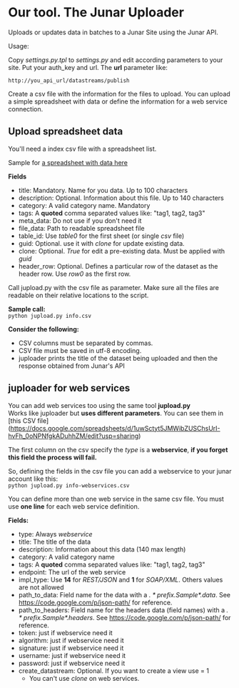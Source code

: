 Our tool. The Junar Uploader
==============

Uploads or updates data in batches to a Junar Site using the Junar API.

Usage:

Copy *settings.py.tpl* to *settings.py* and edit according parameters to your site. Put your auth_key and url.
The **url** parameter like:  

  `http://you_api_url/datastreams/publish`  

Create a csv file with the information for the files to upload.
You can upload a simple spreadsheet with data or define the information for a web service connection.

### <a name="ourtool"></a>
Upload spreadsheet data
-----------------------

You'll need a index csv file with a spreadsheet list.  

Sample for [a spreadsheet with data here](https://docs.google.com/a/okfn.org/spreadsheet/ccc?key=0Aq9agjil66PydGFaRERZOVBEam5KMUFIM1dKVklrRlE#gid=0)  

**Fields**  

 * title: Mandatory. Name for you data. Up to 100 characters
 * description: Optional. Information about this file. Up to 140 characters
 * category: A valid category name. Mandatory
 * tags: A **quoted** comma separated values like: "tag1, tag2, tag3"
 * meta_data: Do not use if you don't need it
 * file_data: Path to readable spreadsheet file
 * table_id: Use *table0* for the first sheet (or single *csv* file)
 * guid: Optional. use it with *clone* for update existing data.
 * clone: Optional. *True* for edit a pre-existing data. Must be applied with *guid*
 * header_row: Optional. Defines a particular row of the dataset as the header row. Use *row0* as the first row.

Call jupload.py with the csv file as parameter. Make sure all the files are readable on their relative locations to the script.

**Sample call:**  
  `python jupload.py info.csv`  

**Consider the following:**  
  * CSV columns must be separated by commas.  
  * CSV file must be saved in utf-8 encoding.  
  * juploader prints the title of the dataset being uploaded and then the response obtained from Junar's API  


juploader for web services
--------------------------------

You can add web services too using the same tool **jupload.py**  
Works like juploader but **uses different parameters**. You can see them in [this CSV file] (https://docs.google.com/spreadsheets/d/1uwSctyt5JMWibZUSChsUrI-hvFh_0oNPNfgkADuhhZM/edit?usp=sharing)  
  
The first column on the csv specify the *type* is a **webservice**, **if you forget this field the process will fail.**  
  
So, defining the fields in the csv file you can add a webservice to your junar account like this:  
  `python jupload.py info-webservices.csv`

You can define more than one web service in the same csv file. You must use **one line** for each web service definition.

**Fields:**  
  * type:  Always *webservice*  
  * title:  The title of the data  
  * description:  Information about this data (140 max length)  
  * category: A valid category name  
  * tags: A **quoted** comma separated values like: "tag1, tag2, tag3"
  * endpoint: The url of the web service  
  * impl_type: Use **14** for *REST/JSON* and **1** for *SOAP/XML*. Others values are not allowed  
  * path_to_data:  Field name for the data with a *$.* prefix. Sample *$.data*. See https://code.google.com/p/json-path/ for reference.
  * path_to_headers: Field name for the headers data (field names) with a *$.* prefix. Sample *$.headers*. See https://code.google.com/p/json-path/ for reference. 
  * token: just if webservice need it  
  * algorithm: just if webservice need it  
  * signature: just if webservice need it  
  * username: just if webservice need it  
  * password: just if webservice need it  
  * create_datastream: Optional. If you want to create a view use = 1  
    * You can't use *clone* on web services.  
